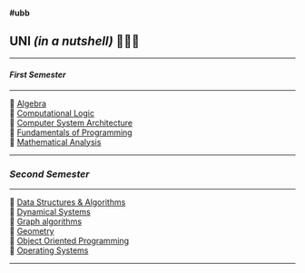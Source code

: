 #### #ubb ####

## UNI *(in a nutshell)* 👨🏼‍💻 ##
- - - -

#### *First Semester* ####

- - - -

📌 [Algebra](https://github.com/andrei-blaj/ubb/tree/master/SEM%201/algebra) <br />
📌 [Computational Logic](https://github.com/andrei-blaj/ubb/tree/master/SEM%201/cl) <br />
📌 [Computer System Architecture](https://github.com/andrei-blaj/ubb/tree/master/SEM%201/csa) <br />
📌 [Fundamentals of Programming](https://github.com/andrei-blaj/ubb/tree/master/SEM%201/fop) <br />
📌 [Mathematical Analysis](https://github.com/andrei-blaj/ubb) <br />

- - - -

### *Second Semester* ###

- - - -

📌 [Data Structures & Algorithms](https://github.com/andrei-blaj/ubb/tree/master/SEM%202/SDA) <br />
📌 [Dynamical Systems](https://github.com/andrei-blaj/ubb/tree/master/SEM%202/Sisteme%20Dinamice) <br />
📌 [Graph algorithms](https://github.com/andrei-blaj/ubb/tree/master/SEM%202/Algoritmica%20Grafelor) <br />
📌 [Geometry](https://github.com/andrei-blaj/ubb/tree/master/SEM%202/Geometrie) <br />
📌 [Object Oriented Programming](https://github.com/andrei-blaj/ubb/tree/master/SEM%202/OOP) <br />
📌 [Operating Systems](https://github.com/andrei-blaj/ubb/tree/master/SEM%202/OS) <br />

- - - -
